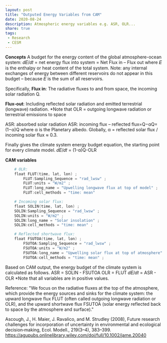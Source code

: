 ```yaml
---
layout: post
title: "Outputed Energy Variables from CAM"
date: 2020-08-24
description: Atmospheric energy variables e.g. ASR, OLR...
share: true
tags:
 - Research
 - CESM
---
```


**Concepts**
A budget for the energy content of the global atmosphere-ocean system:
𝑑𝐸/𝑑𝑡 = net energy flux into system = Net Flux in – Flux out
where 𝐸 is the enthalpy or heat content of the total system. 
Note: any internal exchanges of energy between different reservoirs do not appear in this budget – because 𝐸 is the sum of all reservoirs.

Specifically,
**Flux in**:
The radiative fluxes to and from space, the incoming solar radiation Q. 

**Flux-out**:
Including reflected solar radiation and emitted terrestrial (longwave) radiation.
*Note that OLR = outgoing longwave radiation or terrestrial emissions to space

ASR: absorbed solar radiation
ASR: incoming flux – reflected flux=Q−αQ=(1−α)Q
where α is the Planetary albedo. Globally, α = reflected solar flux / incoming solar flux ≈ 0.3.

Finally gives the climate system energy budget equation, the starting point for every climate model.
𝑑𝐸/𝑑𝑡 = (1-α)Q-OLR

**CAM variables**
```powershell
    # OLR:
	float FLUT(time, lat, lon) ;
		FLUT:Sampling_Sequence = "rad_lwsw" ;
		FLUT:units = "W/m2" ;
		FLUT:long_name = "Upwelling longwave flux at top of model" ;
		FLUT:cell_methods = "time: mean" 

    # Incoming solar flux:
    float SOLIN(time, lat, lon) ;
    SOLIN:Sampling_Sequence = "rad_lwsw" ;
    SOLIN:units = "W/m2" ;
    SOLIN:long_name = "Solar insolation" ;
    SOLIN:cell_methods = "time: mean" ;

    # Reflected shortwave flux:
	float FSUTOA(time, lat, lon) ;
		FSUTOA:Sampling_Sequence = "rad_lwsw" ;
		FSUTOA:units = "W/m2" ;
		FSUTOA:long_name = "Upwelling solar flux at top of atmosphere" ;
		FSUTOA:cell_methods = "time: mean" ;
```
Based on CAM output, the energy budget of the climate system is calculated as follows.
ASR = SOLIN - FSUTOA
OLR = FLUT
𝑑𝐸/𝑑𝑡 = ASR - OLR
*Note that all variables are in positive values.

Reference:
"We focus on the radiative fluxes at the top of the atmosphere, which provide the energy sources and sinks for the climate system: the upward longwave flux FLUT (often called outgoing longwave radiation or OLR), and the upward shortwave flux FSUTOA (solar energy reflected back to space by the atmosphere and surface)."

Ascough, J., H. Maier, J. Ravalico, and M. Strudley (2008), Future research challenges for incorporation of uncertainty in environmental and ecological decision‐making, Ecol. Modell., 219(3–4), 383–399.
https://agupubs.onlinelibrary.wiley.com/doi/full/10.1002/jame.20040



